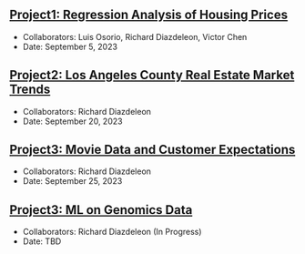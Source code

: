 ## [Project1: Regression Analysis of Housing Prices](https://github.com/dsrichard97/Project1_RegressionSTAT510)
* Collaborators: Luis Osorio, Richard Diazdeleon, Victor Chen
* Date: September 5, 2023
	

## [Project2: Los Angeles County Real Estate Market Trends]()
* Collaborators: Richard Diazdeleon
* Date: September 20, 2023


## [Project3: Movie Data and Customer Expectations]()
* Collaborators: Richard Diazdeleon
* Date: September 25, 2023


## [Project3: ML on Genomics Data]()
* Collaborators: Richard Diazdeleon (In Progress)
* Date: TBD 














